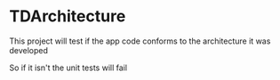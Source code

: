 # TDArchitecture

This project will test if the app code conforms to the architecture it was developed

So if it isn't the unit tests will fail
